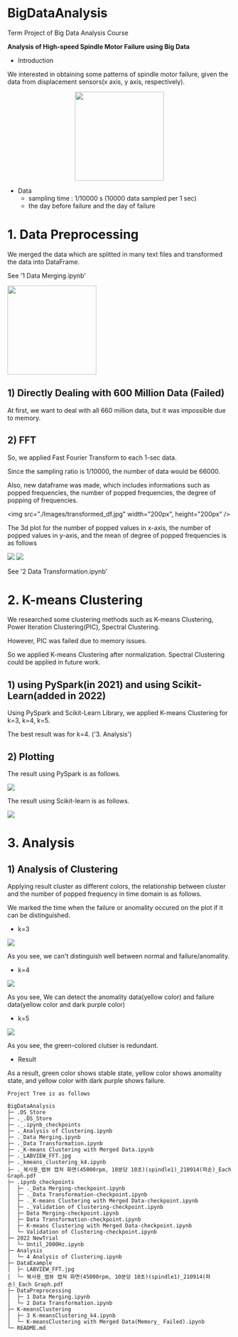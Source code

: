 # BigDataAnalysis

Term Project of Big Data Analysis Course

**Analysis of High-speed Spindle Motor Failure using Big Data**

* Introduction

We interested in obtaining some patterns of spindle motor failure, given the data from displacement sensors(x axis, y axis, respectively).

<p align="center">
<img
    src="./Images/experiment_setup.jpg"
    width="200px"
    height="200px"
/>
</p>

* Data
    * sampling time : 1/10000 s (10000 data sampled per 1 sec)
    * the day before failure and the day of failure


# 1. Data Preprocessing

We merged the data which are splitted in many text files and transformed the data into DataFrame.

See '1 Data Merging.ipynb'

<img src="./Images/merged_dataframe.jpg" width="200px" height="200px" />


## 1) Directly Dealing with 600 Million Data (Failed)

At first, we want to deal with all 660 million data, but it was impossible due to memory.

## 2) FFT

So, we applied Fast Fourier Transform to each 1-sec data.

Since the sampling ratio is 1/10000, the number of data would be 66000.

Also, new dataframe was made, which includes informations such as popped frequencies, the number of popped frequencies, the degree of popping of frequencies.

<img src="./Images/transformed_df.jpg" width="200px", height="200px" />

The 3d plot for the number of popped values in x-axis, the number of popped values in y-axis, and the mean of degree of popped frequencies is as follows

<img src="./Images/3d_plot_first_data.png" />

<img src="./Images/3d_plot_last_data.png" />

See '2 Data Transformation.ipynb'


# 2. K-means Clustering

We researched some clustering methods such as K-means Clustering, Power Iteration Clustering(PIC), Spectral Clustering.

However, PIC was failed due to memory issues.

So we applied K-means Clustering after normalization. Spectral Clustering could be applied in future work.


## 1) using PySpark(in 2021) and using Scikit-Learn(added in 2022)

Using PySpark and Scikit-Learn Library, we applied K-means Clustering for k=3, k=4, k=5.

The best result was for k=4. ('3. Analysis')

## 2) Plotting

The result using PySpark is as follows.

<img src="./Images/k_means_clustering_k4.png" />

The result using Scikit-learn is as follows.

<img src="./Images/k_means_scikit.jpg" />


# 3. Analysis

## 1) Analysis of Clustering

Applying result cluster as different colors, the relationship between cluster and the number of popped frequency in time domain is as follows.

We marked the time when the failure or anomality occured on the plot if it can be distinguished.

* k=3

<img src="./Images/rel_cluster_number_time.png" />

As you see, we can't distinguish well between normal and failure/anomality.

* k=4

<img src="./Images/rel_cluster_number_time_k4.png" />

As you see, We can detect the anomality data(yellow color) and failure data(yellow color and dark purple color)

* k=5

<img src="./Images/rel_cluster_number_time_k5.png" />

As you see, the green-colored clutser is redundant.

* Result

As a result, green color shows stable state, yellow color shows anomality state, and yellow color with dark purple shows failure.


```
Project Tree is as follows

BigDataAnalysis
├─ .DS_Store
├─ ._.DS_Store
├─ ._.ipynb_checkpoints
├─ ._Analysis of Clustering.ipynb
├─ ._Data Merging.ipynb
├─ ._Data Transformation.ipynb
├─ ._K-means Clustering with Merged Data.ipynb
├─ ._LABVIEW_FFT.jpg
├─ ._kmeans_clustering_k4.ipynb
├─ ._복사용_랩뷰 캡쳐 화면(45000rpm, 10분당 10초)(spindle1)_210914(파손)_Each Graph.pdf
├─ .ipynb_checkpoints
│  ├─ ._Data Merging-checkpoint.ipynb
│  ├─ ._Data Transformation-checkpoint.ipynb
│  ├─ ._K-means Clustering with Merged Data-checkpoint.ipynb
│  ├─ ._Validation of Clustering-checkpoint.ipynb
│  ├─ Data Merging-checkpoint.ipynb
│  ├─ Data Transformation-checkpoint.ipynb
│  ├─ K-means Clustering with Merged Data-checkpoint.ipynb
│  └─ Validation of Clustering-checkpoint.ipynb
├─ 2022 NewTrial
│  └─ Until_2000Hz.ipynb
├─ Analysis
│  └─ 4 Analysis of Clustering.ipynb
├─ DataExample
│  ├─ LABVIEW_FFT.jpg
│  └─ 복사용_랩뷰 캡쳐 화면(45000rpm, 10분당 10초)(spindle1)_210914(파손)_Each Graph.pdf
├─ DataPreprocessing
│  ├─ 1 Data Merging.ipynb
│  └─ 2 Data Transformation.ipynb
├─ K-meansClustering
│  ├─ 3 K-meansClustering_k4.ipynb
│  └─ K-meansClustering with Merged Data(Memory_ Failed).ipynb
└─ README.md

```